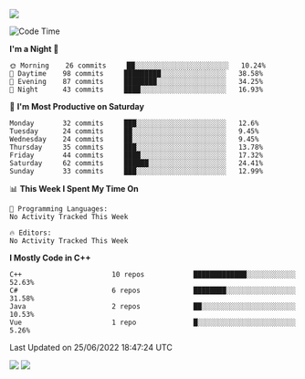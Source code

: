 ![](https://komarev.com/ghpvc/?username=lilpidgey&color=red)
<!--START_SECTION:waka-->
![Code Time](http://img.shields.io/badge/Code%20Time-0%20secs-blue)

**I'm a Night 🦉** 

```text
🌞 Morning    26 commits     ██░░░░░░░░░░░░░░░░░░░░░░░   10.24% 
🌆 Daytime    98 commits     █████████░░░░░░░░░░░░░░░░   38.58% 
🌃 Evening    87 commits     ████████░░░░░░░░░░░░░░░░░   34.25% 
🌙 Night      43 commits     ████░░░░░░░░░░░░░░░░░░░░░   16.93%

```
📅 **I'm Most Productive on Saturday** 

```text
Monday       32 commits     ███░░░░░░░░░░░░░░░░░░░░░░   12.6% 
Tuesday      24 commits     ██░░░░░░░░░░░░░░░░░░░░░░░   9.45% 
Wednesday    24 commits     ██░░░░░░░░░░░░░░░░░░░░░░░   9.45% 
Thursday     35 commits     ███░░░░░░░░░░░░░░░░░░░░░░   13.78% 
Friday       44 commits     ████░░░░░░░░░░░░░░░░░░░░░   17.32% 
Saturday     62 commits     ██████░░░░░░░░░░░░░░░░░░░   24.41% 
Sunday       33 commits     ███░░░░░░░░░░░░░░░░░░░░░░   12.99%

```


📊 **This Week I Spent My Time On** 

```text
💬 Programming Languages: 
No Activity Tracked This Week

🔥 Editors: 
No Activity Tracked This Week

```

**I Mostly Code in C++** 

```text
C++                      10 repos            █████████████░░░░░░░░░░░░   52.63% 
C#                       6 repos             ████████░░░░░░░░░░░░░░░░░   31.58% 
Java                     2 repos             ██░░░░░░░░░░░░░░░░░░░░░░░   10.53% 
Vue                      1 repo              █░░░░░░░░░░░░░░░░░░░░░░░░   5.26%

```



 Last Updated on 25/06/2022 18:47:24 UTC
<!--END_SECTION:waka-->
![](https://hit.yhype.me/github/profile?user_id=42968544)
![](https://komarev.com/ghpvc/?lilpidgey)
